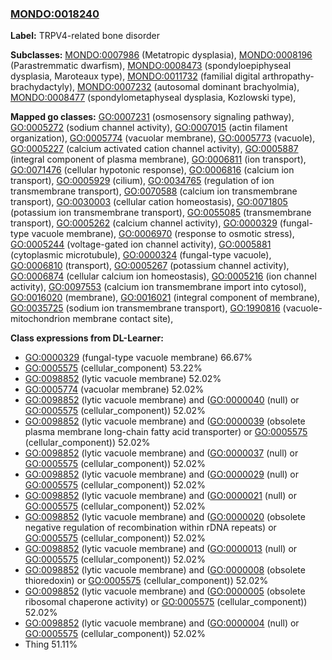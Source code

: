 
### [MONDO:0018240](http://purl.obolibrary.org/obo/MONDO_0018240)
**Label:** TRPV4-related bone disorder

**Subclasses:** [MONDO:0007986](http://purl.obolibrary.org/obo/MONDO_0007986) (Metatropic dysplasia), [MONDO:0008196](http://purl.obolibrary.org/obo/MONDO_0008196) (Parastremmatic dwarfism), [MONDO:0008473](http://purl.obolibrary.org/obo/MONDO_0008473) (spondyloepiphyseal dysplasia, Maroteaux type), [MONDO:0011732](http://purl.obolibrary.org/obo/MONDO_0011732) (familial digital arthropathy-brachydactyly), [MONDO:0007232](http://purl.obolibrary.org/obo/MONDO_0007232) (autosomal dominant brachyolmia), [MONDO:0008477](http://purl.obolibrary.org/obo/MONDO_0008477) (spondylometaphyseal dysplasia, Kozlowski type), 

**Mapped go classes:** [GO:0007231](http://purl.obolibrary.org/obo/GO_0007231) (osmosensory signaling pathway), [GO:0005272](http://purl.obolibrary.org/obo/GO_0005272) (sodium channel activity), [GO:0007015](http://purl.obolibrary.org/obo/GO_0007015) (actin filament organization), [GO:0005774](http://purl.obolibrary.org/obo/GO_0005774) (vacuolar membrane), [GO:0005773](http://purl.obolibrary.org/obo/GO_0005773) (vacuole), [GO:0005227](http://purl.obolibrary.org/obo/GO_0005227) (calcium activated cation channel activity), [GO:0005887](http://purl.obolibrary.org/obo/GO_0005887) (integral component of plasma membrane), [GO:0006811](http://purl.obolibrary.org/obo/GO_0006811) (ion transport), [GO:0071476](http://purl.obolibrary.org/obo/GO_0071476) (cellular hypotonic response), [GO:0006816](http://purl.obolibrary.org/obo/GO_0006816) (calcium ion transport), [GO:0005929](http://purl.obolibrary.org/obo/GO_0005929) (cilium), [GO:0034765](http://purl.obolibrary.org/obo/GO_0034765) (regulation of ion transmembrane transport), [GO:0070588](http://purl.obolibrary.org/obo/GO_0070588) (calcium ion transmembrane transport), [GO:0030003](http://purl.obolibrary.org/obo/GO_0030003) (cellular cation homeostasis), [GO:0071805](http://purl.obolibrary.org/obo/GO_0071805) (potassium ion transmembrane transport), [GO:0055085](http://purl.obolibrary.org/obo/GO_0055085) (transmembrane transport), [GO:0005262](http://purl.obolibrary.org/obo/GO_0005262) (calcium channel activity), [GO:0000329](http://purl.obolibrary.org/obo/GO_0000329) (fungal-type vacuole membrane), [GO:0006970](http://purl.obolibrary.org/obo/GO_0006970) (response to osmotic stress), [GO:0005244](http://purl.obolibrary.org/obo/GO_0005244) (voltage-gated ion channel activity), [GO:0005881](http://purl.obolibrary.org/obo/GO_0005881) (cytoplasmic microtubule), [GO:0000324](http://purl.obolibrary.org/obo/GO_0000324) (fungal-type vacuole), [GO:0006810](http://purl.obolibrary.org/obo/GO_0006810) (transport), [GO:0005267](http://purl.obolibrary.org/obo/GO_0005267) (potassium channel activity), [GO:0006874](http://purl.obolibrary.org/obo/GO_0006874) (cellular calcium ion homeostasis), [GO:0005216](http://purl.obolibrary.org/obo/GO_0005216) (ion channel activity), [GO:0097553](http://purl.obolibrary.org/obo/GO_0097553) (calcium ion transmembrane import into cytosol), [GO:0016020](http://purl.obolibrary.org/obo/GO_0016020) (membrane), [GO:0016021](http://purl.obolibrary.org/obo/GO_0016021) (integral component of membrane), [GO:0035725](http://purl.obolibrary.org/obo/GO_0035725) (sodium ion transmembrane transport), [GO:1990816](http://purl.obolibrary.org/obo/GO_1990816) (vacuole-mitochondrion membrane contact site), 

**Class expressions from DL-Learner:**

- [GO:0000329](http://purl.obolibrary.org/obo/GO_0000329) (fungal-type vacuole membrane) 66.67%
- [GO:0005575](http://purl.obolibrary.org/obo/GO_0005575) (cellular_component) 53.22%
- [GO:0098852](http://purl.obolibrary.org/obo/GO_0098852) (lytic vacuole membrane) 52.02%
- [GO:0005774](http://purl.obolibrary.org/obo/GO_0005774) (vacuolar membrane) 52.02%
- [GO:0098852](http://purl.obolibrary.org/obo/GO_0098852) (lytic vacuole membrane) and ([GO:0000040](http://purl.obolibrary.org/obo/GO_0000040) (null) or [GO:0005575](http://purl.obolibrary.org/obo/GO_0005575) (cellular_component)) 52.02%
- [GO:0098852](http://purl.obolibrary.org/obo/GO_0098852) (lytic vacuole membrane) and ([GO:0000039](http://purl.obolibrary.org/obo/GO_0000039) (obsolete plasma membrane long-chain fatty acid transporter) or [GO:0005575](http://purl.obolibrary.org/obo/GO_0005575) (cellular_component)) 52.02%
- [GO:0098852](http://purl.obolibrary.org/obo/GO_0098852) (lytic vacuole membrane) and ([GO:0000037](http://purl.obolibrary.org/obo/GO_0000037) (null) or [GO:0005575](http://purl.obolibrary.org/obo/GO_0005575) (cellular_component)) 52.02%
- [GO:0098852](http://purl.obolibrary.org/obo/GO_0098852) (lytic vacuole membrane) and ([GO:0000029](http://purl.obolibrary.org/obo/GO_0000029) (null) or [GO:0005575](http://purl.obolibrary.org/obo/GO_0005575) (cellular_component)) 52.02%
- [GO:0098852](http://purl.obolibrary.org/obo/GO_0098852) (lytic vacuole membrane) and ([GO:0000021](http://purl.obolibrary.org/obo/GO_0000021) (null) or [GO:0005575](http://purl.obolibrary.org/obo/GO_0005575) (cellular_component)) 52.02%
- [GO:0098852](http://purl.obolibrary.org/obo/GO_0098852) (lytic vacuole membrane) and ([GO:0000020](http://purl.obolibrary.org/obo/GO_0000020) (obsolete negative regulation of recombination within rDNA repeats) or [GO:0005575](http://purl.obolibrary.org/obo/GO_0005575) (cellular_component)) 52.02%
- [GO:0098852](http://purl.obolibrary.org/obo/GO_0098852) (lytic vacuole membrane) and ([GO:0000013](http://purl.obolibrary.org/obo/GO_0000013) (null) or [GO:0005575](http://purl.obolibrary.org/obo/GO_0005575) (cellular_component)) 52.02%
- [GO:0098852](http://purl.obolibrary.org/obo/GO_0098852) (lytic vacuole membrane) and ([GO:0000008](http://purl.obolibrary.org/obo/GO_0000008) (obsolete thioredoxin) or [GO:0005575](http://purl.obolibrary.org/obo/GO_0005575) (cellular_component)) 52.02%
- [GO:0098852](http://purl.obolibrary.org/obo/GO_0098852) (lytic vacuole membrane) and ([GO:0000005](http://purl.obolibrary.org/obo/GO_0000005) (obsolete ribosomal chaperone activity) or [GO:0005575](http://purl.obolibrary.org/obo/GO_0005575) (cellular_component)) 52.02%
- [GO:0098852](http://purl.obolibrary.org/obo/GO_0098852) (lytic vacuole membrane) and ([GO:0000004](http://purl.obolibrary.org/obo/GO_0000004) (null) or [GO:0005575](http://purl.obolibrary.org/obo/GO_0005575) (cellular_component)) 52.02%
- Thing 51.11%



